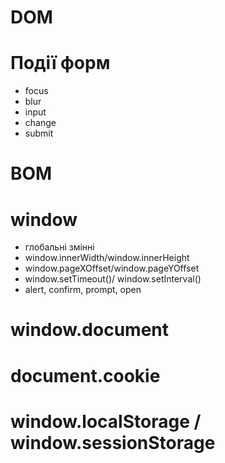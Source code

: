 # DOM
<!-- # Document Objec Model -->
# Події форм

-   focus
-   blur
-   input
-   change
-   submit

# BOM
<!-- Browser Object Model -->
# window

-   глобальні змінні
-   window.innerWidth/window.innerHeight
-   window.pageXOffset/window.pageYOffset
-   window.setTimeout()/ window.setInterval()
-   alert, confirm, prompt, open

# window.document

# document.cookie

# window.localStorage / window.sessionStorage
